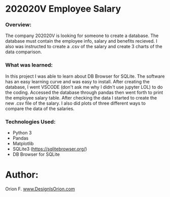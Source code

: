 # 202020V Employee Salary


### Overview:

The company 202020V is looking for someone to create a database. The database must contain the employee info, salary and benefits recieved. I also was instructed to create a .csv of the salary and create 3 charts of the data comparison.


### What was learned:

In this project I was able to learn about DB Browser for SQLite. The software has an easy learning curve and was easy to install. After creating the database, I went VSCODE (don't ask me why I didn't use jupyter LOL) to do the coding. Accessed the database through pandas then went forth to print the employee salary table. After checking the data I started to create the new .csv file of the salary. I also did plots of three different ways to compare the data of the salaries. 

### Technologies Used:
- Python 3
- Pandas
- Matplotlib
- SQLite3 (https://sqlitebrowser.org/)
- DB Browser for SQLite




# Author: 
Orion F.
www.DesignIsOrion.com

